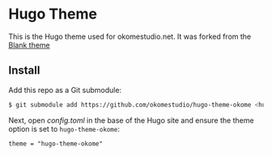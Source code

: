 # Hugo Theme

This is the Hugo theme used for okomestudio.net. It was forked from the [Blank
theme](https://themes.gohugo.io/theme/blank/)


## Install

Add this repo as a Git submodule:

``` bash
$ git submodule add https://github.com/okomestudio/hugo-theme-okome <hugo-base>/themes/hugo-theme-okome
```

Next, open *config.toml* in the base of the Hugo site and ensure the theme
option is set to `hugo-theme-okome`:

```
theme = "hugo-theme-okome"
```
